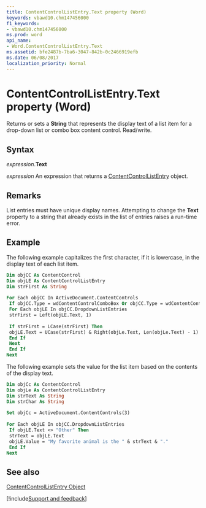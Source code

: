 ```yaml
---
title: ContentControlListEntry.Text property (Word)
keywords: vbawd10.chm147456000
f1_keywords:
- vbawd10.chm147456000
ms.prod: word
api_name:
- Word.ContentControlListEntry.Text
ms.assetid: bfe2487b-7ba6-3047-842b-0c2466919efb
ms.date: 06/08/2017
localization_priority: Normal
---
```



# ContentControlListEntry.Text property (Word)

Returns or sets a  **String** that represents the display text of a list item for a drop-down list or combo box content control. Read/write.


## Syntax

_expression_.**Text**

 _expression_ An expression that returns a [ContentControlListEntry](./Word.ContentControlListEntry.md) object.


## Remarks

List entries must have unique display names. Attempting to change the  **Text** property to a string that already exists in the list of entries raises a run-time error.


## Example

The following example capitalizes the first character, if it is lowercase, in the display text of each list item.


```vb
Dim objCC As ContentControl 
Dim objLE As ContentControlListEntry 
Dim strFirst As String 
 
For Each objCC In ActiveDocument.ContentControls 
 If objCC.Type = wdContentControlComboBox Or objCC.Type = wdContentControlDropdownList Then 
 For Each objLE In objCC.DropdownListEntries 
 strFirst = Left(objLE.Text, 1) 
 
 If strFirst = LCase(strFirst) Then 
 objLE.Text = UCase(strFirst) & Right(objLe.Text, Len(objLe.Text) - 1) 
 End If 
 Next 
 End If 
Next
```

The following example sets the value for the list item based on the contents of the display text.




```vb
Dim objCc As ContentControl 
Dim objLe As ContentControlListEntry 
Dim strText As String 
Dim strChar As String 
 
Set objCc = ActiveDocument.ContentControls(3) 
 
For Each objLE In objCC.DropdownListEntries 
 If objLE.Text <> "Other" Then 
 strText = objLE.Text 
 objLE.Value = "My favorite animal is the " & strText & "." 
 End If 
Next
```


## See also


[ContentControlListEntry Object](Word.ContentControlListEntry.md)

[!include[Support and feedback](~/includes/feedback-boilerplate.md)]